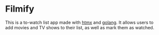 # Filmify

This is a to-watch list app made with [htmx](https://htmx.org/) and [golang](https://htmx.org/). It allows users to add movies and TV shows to their list, as well as mark them as watched.
